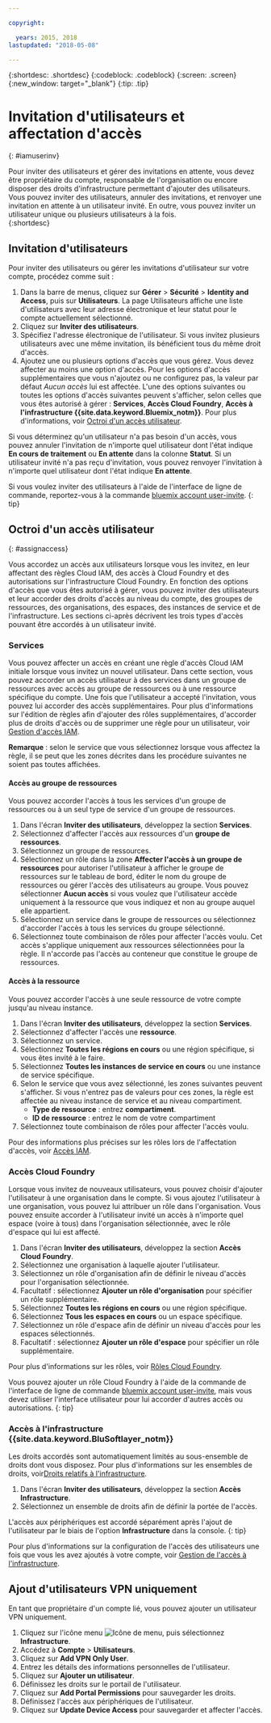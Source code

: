 ```yaml
---

copyright:

  years: 2015, 2018
lastupdated: "2018-05-08"

---
```


{:shortdesc: .shortdesc}
{:codeblock: .codeblock}
{:screen: .screen}
{:new_window: target="_blank"}
{:tip: .tip}

# Invitation d'utilisateurs et affectation d'accès
{: #iamuserinv}

Pour inviter des utilisateurs et gérer des invitations en attente, vous devez être propriétaire du compte, responsable de l'organisation ou encore disposer des droits d'infrastructure permettant d'ajouter des utilisateurs. Vous pouvez inviter des utilisateurs, annuler des invitations, et renvoyer une invitation en attente à un utilisateur invité. En outre, vous pouvez inviter un utilisateur unique ou plusieurs utilisateurs à la fois.  
{:shortdesc}

## Invitation d'utilisateurs

Pour inviter des utilisateurs ou gérer les invitations d'utilisateur sur votre compte, procédez comme suit :

1. Dans la barre de menus, cliquez sur **Gérer** &gt; **Sécurité** &gt; **Identity and Access**, puis sur **Utilisateurs**. La page Utilisateurs affiche une liste d'utilisateurs avec leur adresse électronique et leur statut pour le compte actuellement sélectionné.
2. Cliquez sur **Inviter des utilisateurs**.
3. Spécifiez l'adresse électronique de l'utilisateur. Si vous invitez plusieurs utilisateurs avec une même invitation, ils bénéficient tous du même droit d'accès.
4. Ajoutez une ou plusieurs options d'accès que vous gérez. Vous devez affecter au moins une option d'accès. Pour les options d'accès supplémentaires que vous n'ajoutez ou ne configurez pas, la valeur par défaut *Aucun accès* lui est affectée. L'une des options suivantes ou toutes les options d'accès suivantes peuvent s'afficher, selon celles que vous êtes autorisé à gérer : **Services**, **Accès Cloud Foundry**, **Accès à l'infrastructure {{site.data.keyword.Bluemix_notm}}**. Pour plus d'informations, voir [Octroi d'un accès utilisateur](/docs/iam/iamuserinv.html#assignaccess).

Si vous déterminez qu'un utilisateur n'a pas besoin d'un accès, vous pouvez annuler l'invitation de n'importe quel utilisateur dont l'état indique **En cours de traitement** ou **En attente** dans la colonne **Statut**. Si un utilisateur invité n'a pas reçu d'invitation, vous pouvez renvoyer l'invitation à n'importe quel utilisateur dont l'état indique **En attente**.

Si vous voulez inviter des utilisateurs à l'aide de l'interface de ligne de commande, reportez-vous à la commande [bluemix account user-invite](/docs/cli/reference/bluemix_cli/bx_cli.html#bluemix_account_user_invite).
{: tip}

## Octroi d'un accès utilisateur
{: #assignaccess}

Vous accordez un accès aux utilisateurs lorsque vous les invitez, en leur affectant des règles Cloud IAM, des accès à Cloud Foundry et des autorisations sur l'infrastructure Cloud Foundry. En fonction des options d'accès que vous êtes autorisé à gérer, vous pouvez inviter des utilisateurs et leur accorder des droits d'accès au niveau du compte, des groupes de ressources, des organisations, des espaces, des instances de service et de l'infrastructure. Les sections ci-après décrivent les trois types d'accès pouvant être accordés à un utilisateur invité.

### Services

Vous pouvez affecter un accès en créant une règle d'accès Cloud IAM initiale lorsque vous invitez un nouvel utilisateur. Dans cette section, vous pouvez accorder un accès utilisateur à des services dans un groupe de ressources avec accès au groupe de ressources ou à une ressource spécifique du compte. Une fois que l'utilisateur a accepté l'invitation, vous pouvez lui accorder des accès supplémentaires. Pour plus d'informations sur l'édition de règles afin d'ajouter des rôles supplémentaires, d'accorder plus de droits d'accès ou de supprimer une règle pour un utilisateur, voir [Gestion d'accès IAM](/docs/iam/mngiam.html#iammanidaccser).

**Remarque** : selon le service que vous sélectionnez lorsque vous affectez la règle, il se peut que les zones décrites dans les procédure suivantes ne soient pas toutes affichées.

#### Accès au groupe de ressources

Vous pouvez accorder l'accès à tous les services d'un groupe de ressources ou à un seul type de service d'un groupe de ressources.

1. Dans l'écran **Inviter des utilisateurs**, développez la section **Services**.
2. Sélectionnez d'affecter l'accès aux ressources d'un **groupe de ressources**.
3. Sélectionnez un groupe de ressources.
4. Sélectionnez un rôle dans la zone **Affecter l'accès à un groupe de ressources** pour autoriser l'utilisateur à afficher le groupe de ressources sur le tableau de bord, éditer le nom du groupe de ressources ou gérer l'accès des utilisateurs au groupe. Vous pouvez sélectionner **Aucun accès** si vous voulez que l'utilisateur accède uniquement à la ressource que vous indiquez et non au groupe auquel elle appartient.
5. Sélectionnez un service dans le groupe de ressources ou sélectionnez d'accorder l'accès à tous les services du groupe sélectionné.
6. Sélectionnez toute combinaison de rôles pour affecter l'accès voulu. Cet accès s'applique uniquement aux ressources sélectionnées pour la règle. Il n'accorde pas l'accès au conteneur que constitue le groupe de ressources.


#### Accès à la ressource

Vous pouvez accorder l'accès à une seule ressource de votre compte jusqu'au niveau instance.

1. Dans l'écran **Inviter des utilisateurs**, développez la section **Services**.
2. Sélectionnez d'affecter l'accès une **ressource**.
3. Sélectionnez un service.
4. Sélectionnez **Toutes les régions en cours** ou une région spécifique, si vous êtes invité à le faire.
5. Sélectionnez **Toutes les instances de service en cours** ou une instance de service spécifique.
6. Selon le service que vous avez sélectionné, les zones suivantes peuvent s'afficher. Si vous n'entrez pas de valeurs pour ces zones, la règle est affectée au niveau instance de service et au niveau compartiment.
    * **Type de ressource** : entrez **compartiment**.
    * **ID de ressource** : entrez le nom de votre compartiment
7. Sélectionnez toute combinaison de rôles pour affecter l'accès voulu.

Pour des informations plus précises sur les rôles lors de l'affectation d'accès, voir [Accès IAM](/docs/iam/users_roles.html#iamusermanrol).

### Accès Cloud Foundry

Lorsque vous invitez de nouveaux utilisateurs, vous pouvez choisir d'ajouter l'utilisateur à une organisation dans le compte. Si vous ajoutez l'utilisateur à une organisation, vous pouvez lui attribuer un rôle dans l'organisation. Vous pouvez ensuite accorder à l'utilisateur invité un accès à n'importe quel espace (voire à tous) dans l'organisation sélectionnée, avec le rôle d'espace qui lui est affecté.

1. Dans l'écran **Inviter des utilisateurs**, développez la section **Accès Cloud Foundry**.
2. Sélectionnez une organisation à laquelle ajouter l'utilisateur.
3. Sélectionnez un rôle d'organisation afin de définir le niveau d'accès pour l'organisation sélectionnée.
4. Facultatif : sélectionnez **Ajouter un rôle d'organisation** pour spécifier un rôle supplémentaire.
5. Sélectionnez **Toutes les régions en cours** ou une région spécifique.
6. Sélectionnez **Tous les espaces en cours** ou un espace spécifique.
7. Sélectionnez un rôle d'espace afin de définir un niveau d'accès pour les espaces sélectionnés.
8. Facultatif : sélectionnez **Ajouter un rôle d'espace** pour spécifier un rôle supplémentaire.

Pour plus d'informations sur les rôles, voir [Rôles Cloud Foundry](/docs/iam/cfaccess.html#cfroles).

Vous pouvez ajouter un rôle Cloud Foundry à l'aide de la commande de l'interface de ligne de commande [bluemix account user-invite](/docs/cli/reference/bluemix_cli/bx_cli.html#bluemix_account_user_invite),
mais vous devez utiliser l'interface utilisateur pour lui accorder d'autres accès ou autorisations.
{: tip}

### Accès à l'infrastructure {{site.data.keyword.BluSoftlayer_notm}}

Les droits accordés sont automatiquement limités au sous-ensemble de droits dont vous disposez. Pour plus d'informations sur les ensembles de droits, voir[Droits relatifs à l'infrastructure](/docs/iam/infrastructureaccess.html#infrapermission).

1. Dans l'écran **Inviter des utilisateurs**, développez la section **Accès Infrastructure**.
2. Sélectionnez un ensemble de droits afin de définir la portée de l'accès.

L'accès aux périphériques est accordé séparément après l'ajout de l'utilisateur par le biais de l'option **Infrastructure** dans la console.
{: tip}

Pour plus d'informations sur la configuration de l'accès des utilisateurs une fois que vous les avez ajoutés à votre compte, voir [Gestion de l'accès à l'infrastructure](/docs/iam/mnginfra.html#managing-infrastructure-access).

## Ajout d'utilisateurs VPN uniquement

En tant que propriétaire d'un compte lié, vous pouvez ajouter un utilisateur VPN uniquement.

1. Cliquez sur l'icône menu ![Icône de menu](../icons/icon_hamburger.svg), puis sélectionnez **Infrastructure**.
2. Accédez à **Compte** &gt; **Utilisateurs**.
3. Cliquez sur **Add VPN Only User**.
4. Entrez les détails des informations personnelles de l'utilisateur.
5. Cliquez sur **Ajouter un utilisateur**.
6. Définissez les droits sur le portail de l'utilisateur.
7. Cliquez sur **Add Portal Permissions** pour sauvegarder les droits.
8. Définissez l'accès aux périphériques de l'utilisateur.
9. Cliquez sur **Update Device Access** pour sauvegarder et affecter l'accès.
